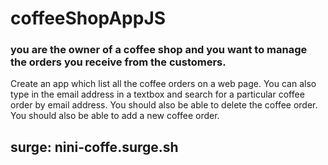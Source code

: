 # coffeeShopAppJS

### you are the owner of a coffee shop and you want to manage the orders you receive from the customers.
Create an app which list all the coffee orders on a web page. You can also type in the email address in a textbox and search for a particular coffee order by email address. You should also be able to delete the coffee order. You should also be able to add a new coffee order. 

## surge: nini-coffe.surge.sh
